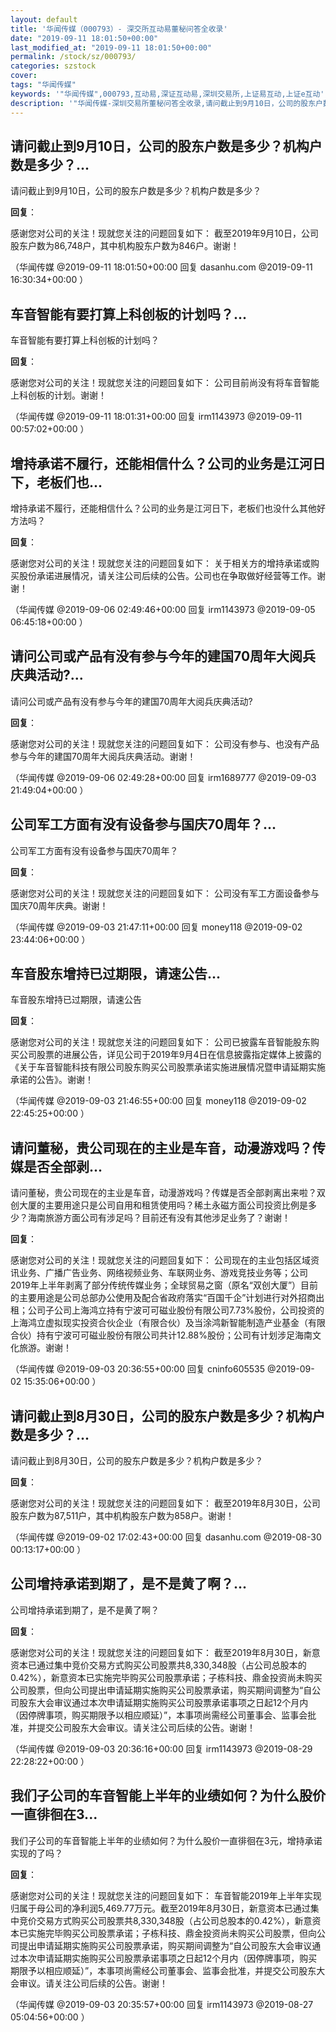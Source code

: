 ```yaml
---
layout: default
title: '华闻传媒（000793）- 深交所互动易董秘问答全收录'
date: "2019-09-11 18:01:50+00:00"
last_modified_at: "2019-09-11 18:01:50+00:00"
permalink: /stock/sz/000793/
categories: szstock
cover: 
tags: "华闻传媒"
keywords: '"华闻传媒",000793,互动易,深证互动易,深圳交易所,上证易互动,上证e互动'
description: '"华闻传媒-深圳交易所董秘问答全收录,请问截止到9月10日，公司的股东户数是多少？机构户数是多少？"'
---
```


## 请问截止到9月10日，公司的股东户数是多少？机构户数是多少？...

请问截止到9月10日，公司的股东户数是多少？机构户数是多少？

**回复**：

感谢您对公司的关注！现就您关注的问题回复如下：
截至2019年9月10日，公司股东户数为86,748户，其中机构股东户数为846户。谢谢！ 

（华闻传媒  @2019-09-11 18:01:50+00:00 回复 dasanhu.com  @2019-09-11 16:30:34+00:00 ）

## 车音智能有要打算上科创板的计划吗？...

车音智能有要打算上科创板的计划吗？

**回复**：

感谢您对公司的关注！现就您关注的问题回复如下：
公司目前尚没有将车音智能上科创板的计划。谢谢！ 

（华闻传媒  @2019-09-11 18:01:31+00:00 回复 irm1143973  @2019-09-11 00:57:02+00:00 ）

## 增持承诺不履行，还能相信什么？公司的业务是江河日下，老板们也...

增持承诺不履行，还能相信什么？公司的业务是江河日下，老板们也没什么其他好方法吗？

**回复**：

感谢您对公司的关注！现就您关注的问题回复如下：
关于相关方的增持承诺或购买股份承诺进展情况，请关注公司后续的公告。公司也在争取做好经营等工作。谢谢！ 

（华闻传媒  @2019-09-06 02:49:46+00:00 回复 irm1143973  @2019-09-05 06:45:18+00:00 ）

## 请问公司或产品有没有参与今年的建国70周年大阅兵庆典活动?...

请问公司或产品有没有参与今年的建国70周年大阅兵庆典活动?

**回复**：

感谢您对公司的关注！现就您关注的问题回复如下：
公司没有参与、也没有产品参与今年的建国70周年大阅兵庆典活动。谢谢！ 

（华闻传媒  @2019-09-06 02:49:28+00:00 回复 irm1689777  @2019-09-03 21:49:04+00:00 ）

## 公司军工方面有没有设备参与国庆70周年？...

公司军工方面有没有设备参与国庆70周年？

**回复**：

感谢您对公司的关注！现就您关注的问题回复如下：
公司没有军工方面设备参与国庆70周年庆典。谢谢！ 

（华闻传媒  @2019-09-03 21:47:11+00:00 回复 money118  @2019-09-02 23:44:06+00:00 ）

## 车音股东增持已过期限，请速公告...

车音股东增持已过期限，请速公告

**回复**：

感谢您对公司的关注！现就您关注的问题回复如下：
公司已披露车音智能股东购买公司股票的进展公告，详见公司于2019年9月4日在信息披露指定媒体上披露的《关于车音智能科技有限公司股东购买公司股票承诺实施进展情况暨申请延期实施承诺的公告》。谢谢！ 

（华闻传媒  @2019-09-03 21:46:55+00:00 回复 money118  @2019-09-02 22:45:25+00:00 ）

## 请问董秘，贵公司现在的主业是车音，动漫游戏吗？传媒是否全部剥...

请问董秘，贵公司现在的主业是车音，动漫游戏吗？传媒是否全部剥离出来啦？双创大厦的主要用途只是公司自用和租赁使用吗？稀土永磁方面公司投资比例是多少？海南旅游方面公司有涉足吗？目前还有没有其他涉足业务了？谢谢！

**回复**：

感谢您对公司的关注！现就您关注的问题回复如下：
公司现在的主业包括区域资讯业务、广播广告业务、网络视频业务、车联网业务、游戏竞技业务等；公司2019年上半年剥离了部分传统传媒业务；全球贸易之窗（原名“双创大厦”）目前的主要用途是公司总部办公使用及配合省政府落实“百国千企”计划进行对外招商出租；公司子公司上海鸿立持有宁波可可磁业股份有限公司7.73%股份，公司投资的上海鸿立虚拟现实投资合伙企业（有限合伙）及当涂鸿新智能制造产业基金（有限合伙）持有宁波可可磁业股份有限公司共计12.88%股份；公司有计划涉足海南文化旅游。谢谢！ 

（华闻传媒  @2019-09-03 20:36:55+00:00 回复 cninfo605535  @2019-09-02 15:35:06+00:00 ）

## 请问截止到8月30日，公司的股东户数是多少？机构户数是多少？...

请问截止到8月30日，公司的股东户数是多少？机构户数是多少？

**回复**：

感谢您对公司的关注！现就您关注的问题回复如下：
截至2019年8月30日，公司股东户数为87,511户，其中机构股东户数为858户。谢谢！ 

（华闻传媒  @2019-09-02 17:02:43+00:00 回复 dasanhu.com  @2019-08-30 00:13:17+00:00 ）

## 公司增持承诺到期了，是不是黄了啊？...

公司增持承诺到期了，是不是黄了啊？

**回复**：

感谢您对公司的关注！现就您关注的问题回复如下：
截至2019年8月30日，新意资本已通过集中竞价交易方式购买公司股票共8,330,348股（占公司总股本的0.42%），新意资本已实施完毕购买公司股票承诺；子栋科技、鼎金投资尚未购买公司股票，但向公司提出申请延期实施购买公司股票承诺，购买期间调整为“自公司股东大会审议通过本次申请延期实施购买公司股票承诺事项之日起12个月内（因停牌事项，购买期限予以相应顺延）”，本事项尚需经公司董事会、监事会批准，并提交公司股东大会审议。请关注公司后续的公告。谢谢！ 

（华闻传媒  @2019-09-03 20:36:16+00:00 回复 irm1143973  @2019-08-29 22:28:22+00:00 ）

## 我们子公司的车音智能上半年的业绩如何？为什么股价一直徘徊在3...

我们子公司的车音智能上半年的业绩如何？为什么股价一直徘徊在3元，增持承诺实现的了吗？

**回复**：

感谢您对公司的关注！现就您关注的问题回复如下：
车音智能2019年上半年实现归属于母公司的净利润5,469.77万元。截至2019年8月30日，新意资本已通过集中竞价交易方式购买公司股票共8,330,348股（占公司总股本的0.42%），新意资本已实施完毕购买公司股票承诺；子栋科技、鼎金投资尚未购买公司股票，但向公司提出申请延期实施购买公司股票承诺，购买期间调整为“自公司股东大会审议通过本次申请延期实施购买公司股票承诺事项之日起12个月内（因停牌事项，购买期限予以相应顺延）”，本事项尚需经公司董事会、监事会批准，并提交公司股东大会审议。请关注公司后续的公告。谢谢！ 

（华闻传媒  @2019-09-03 20:35:57+00:00 回复 irm1143973  @2019-08-27 05:04:56+00:00 ）

